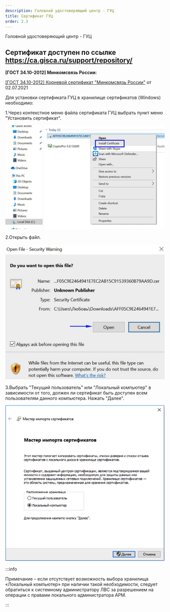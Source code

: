 ```yaml
---
description: Головной удостоверяющий центр - ГУЦ
title: Сертификат ГУЦ
order: 2.3
---
```


Головной удостоверяющий центр - ГУЦ

## Сертификат доступен по ссылке <https://ca.gisca.ru/support/repository/>

**\[ГОСТ 34.10-2012\] Минкомсвязь России:**

[\[ГОСТ 34.10-2012\] Корневой сертификат "Минкомсвязь России"](https://ca.gisca.ru/repository/AFF05C9E2464941E7EC2AB15C91539360B79AA9D.cer) от 02.07.2021

Для установки сертификата ГУЦ в хранилище сертификатов (Windows) необходимо:

1\.Через контекстное меню файла сертификата ГУЦ выбрать пункт меню "Установить сертификат".

![](<./image (96).png>)

2\.Открыть файл.

![](<./image (97).png>)

3\.Выбрать "Текущий пользователь" или "Локальный компьютер" в зависимости от того, должен ли сертификат быть доступен всем пользователям данного компьютера. Нажать "Далее".

![](<./image (98).png>)

:::info 

Примечание – если отсутствует возможность выбора хранилища «Локальный компьютер» при наличии такой необходимости, следует обратиться к системному администратору ЛВС за разрешением на операции с правами локального администратора АРМ.

:::